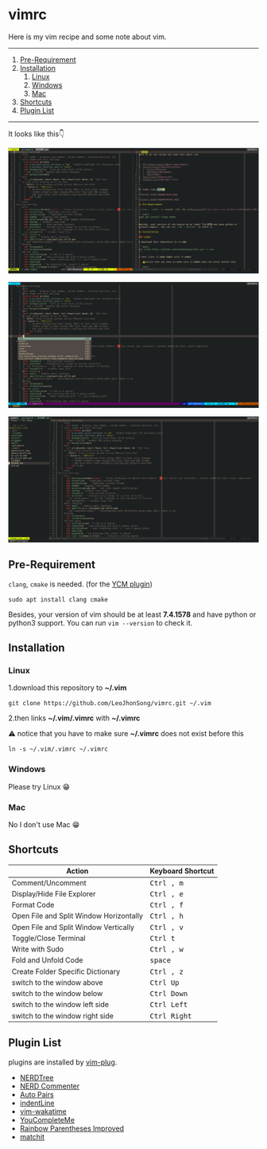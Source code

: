 # vimrc
Here is my vim recipe and some note about vim.

---

1. [Pre-Requirement](#pre-requirement)
2. [Installation](#installation)
   1. [Linux](#linux)
   2. [Windows](#windows)
   3. [Mac](#mac)
3. [Shortcuts](#shortcuts)
4. [Plugin List](#plugin-list)

---

It looks like this👇

![Normal mode](appearance1.png)

![Insert mode](appearance2.png)

![file tree](README/appearance3.png)

## Pre-Requirement

`clang`, `cmake` is needed. (for the [YCM plugin](https://ycm-core.github.io/YouCompleteMe/#linux-64-bit))

```shell
sudo apt install clang cmake
```

Besides, your version of vim should be at least **7.4.1578** and have python or
python3 support. You can run `vim --version` to check it.

## Installation

### Linux

1.download this repository to **~/.vim**

```shell
git clone https://github.com/LeoJhonSong/vimrc.git ~/.vim
```

2.then links **~/.vim/.vimrc** with **~/.vimrc**

   ⚠️ notice that you have to make sure **~/.vimrc** does not exist before this

```shell
ln -s ~/.vim/.vimrc ~/.vimrc
```

### Windows

Please try Linux 😁

### Mac

No I don't use Mac 😁

## Shortcuts

|Action|Keyboard Shortcut|
|-|-|
|Comment/Uncomment| <kbd>Ctrl , m</kbd>|
|Display/Hide File Explorer| <kbd>Ctrl , e</kbd>|
|Format Code| <kbd>Ctrl , f</kbd>|
|Open File and Split Window Horizontally| <kbd>Ctrl , h</kbd>|
|Open File and Split Window Vertically| <kbd>Ctrl , v</kbd>|
|Toggle/Close Terminal| <kbd>Ctrl t</kbd>|
|Write with Sudo| <kbd>Ctrl , w</kbd>|
|Fold and Unfold Code| <kbd>space</kbd>|
|Create Folder Specific Dictionary| <kbd>Ctrl , z</kbd>|
|switch to the window above| <kbd>Ctrl Up</kbd>|
|switch to the window below| <kbd>Ctrl Down</kbd>|
|switch to the window left side| <kbd>Ctrl Left</kbd>|
|switch to the window right side| <kbd>Ctrl Right</kbd>|

## Plugin List

plugins are installed by [vim-plug](https://github.com/junegunn/vim-plug).

- [NERDTree](https://github.com/scrooloose/nerdtree)
- [NERD Commenter](https://github.com/scrooloose/nerdcommenter)
- [Auto Pairs](https://github.com/jiangmiao/auto-pairs)
- [indentLine](https://github.com/Yggdroot/indentLine)
- [vim-wakatime](https://github.com/wakatime/vim-wakatime)
- [YouCompleteMe](https://github.com/ycm-core/YouCompleteMe)
- [Rainbow Parentheses Improved](https://github.com/luochen1990/rainbow)
- [matchit](https://github.com/vim-scripts/matchit.zip)
